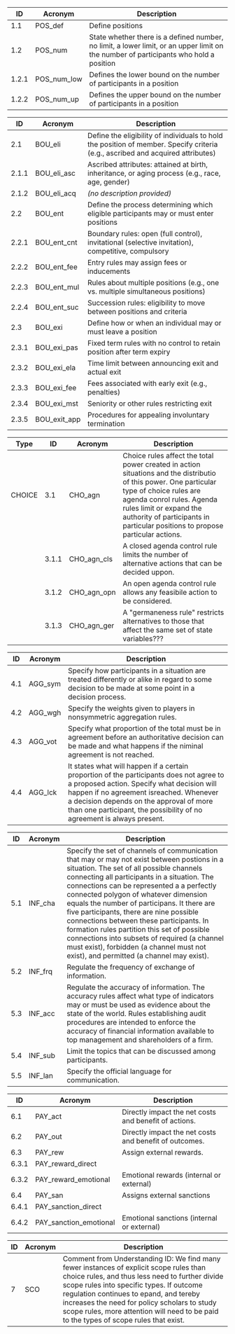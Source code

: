 | ID     | Acronym      | Description                                                                 |
|--------|--------------|-----------------------------------------------------------------------------|
| 1.1    | POS_def      | Define positions                                                            |
| 1.2    | POS_num      | State whether there is a defined number, no limit, a lower limit, or an upper limit on the number of participants who hold a position |
| 1.2.1  | POS_num_low  | Defines the lower bound on the number of participants in a position         |
| 1.2.2  | POS_num_up   | Defines the upper bound on the number of participants in a position         |

| ID     | Acronym         | Description                                                                                       |
|--------|-----------------|---------------------------------------------------------------------------------------------------|
| 2.1    | BOU_eli         | Define the eligibility of individuals to hold the position of member. Specify criteria (e.g., ascribed and acquired attributes) |
| 2.1.1  | BOU_eli_asc     | Ascribed attributes: attained at birth, inheritance, or aging process (e.g., race, age, gender)   |
| 2.1.2  | BOU_eli_acq     | *(no description provided)*                                                                       |
| 2.2    | BOU_ent         | Define the process determining which eligible participants may or must enter positions            |
| 2.2.1  | BOU_ent_cnt     | Boundary rules: open (full control), invitational (selective invitation), competitive, compulsory  |
| 2.2.2  | BOU_ent_fee     | Entry rules may assign fees or inducements                                                        |
| 2.2.3  | BOU_ent_mul     | Rules about multiple positions (e.g., one vs. multiple simultaneous positions)                     |
| 2.2.4  | BOU_ent_suc     | Succession rules: eligibility to move between positions and criteria                               |
| 2.3    | BOU_exi         | Define how or when an individual may or must leave a position                                     |
| 2.3.1  | BOU_exi_pas     | Fixed term rules with no control to retain position after term expiry                             |
| 2.3.2  | BOU_exi_ela     | Time limit between announcing exit and actual exit                                               |
| 2.3.3  | BOU_exi_fee     | Fees associated with early exit (e.g., penalties)                                                |
| 2.3.4  | BOU_exi_mst     | Seniority or other rules restricting exit                                                       |
| 2.3.5  | BOU_exit_app    | Procedures for appealing involuntary termination                                                |

|Type | ID     | Acronym      | Description                                                                                      |
|-----|--------|--------------|------------------------------------------------------------------------------------------------|
|CHOICE| 3.1    | CHO_agn      | Choice rules affect the total power created  in action situations and the distributio of this power. One particular type of choice rules are agenda conrol rules. Agenda rules limit or expand the authority of participants in particular positions to propose particular actions.|
| | 3.1.1  | CHO_agn_cls  | A closed agenda control rule limits the number of alternative actions that can be decided uppon.                                         |
| | 3.1.2  | CHO_agn_opn  | An open agenda control rule allows any feasibile action to be considered.                        |
| | 3.1.3  | CHO_agn_ger  | A "germaneness rule" restricts alternatives to those that affect the same set of state variables???       |

| ID     | Acronym      | Description                                                                                      |
|--------|--------------|------------------------------------------------------------------------------------------------|
| 4.1    | AGG_sym      | Specify how participants in a situation are treated differently or alike in regard to some decision to be made at some point in a decision process. |
| 4.2    | AGG_wgh      | Specify the weights given to players in nonsymmetric aggregation rules.|
| 4.3    | AGG_vot      | Specify what proportion of the total must be in agreement before an authoritative decision can be made and what happens if the niminal agreement is not reached.|
| 4.4    | AGG_lck      | It states what will happen if a certain proportion of the participants does not agree to a proposed action. Specify what decision will happen if no agreement isreached. Whenever a decision depends on the approval of more than one participant, the possibility of no agreement is always present.|

| ID     | Acronym      | Description                                                                                      |
|--------|--------------|------------------------------------------------------------------------------------------------|
| 5.1    | INF_cha      | Specify the set of channels of communication that may or may not exist between postions in a situation. The set of all possible channels connecting all participants in a situation. The connections can be represented a a perfectly connected polygon of whatever dimension equals the number of participans. It there are five participants, there are nine possible connections between these participants. In formation rules partition this set of possible connections into subsets of required (a channel must exist), forbidden (a channel must not exist), and permitted (a channel may exist).|
| 5.2    | INF_frq      | Regulate the frequency of exchange of information.                                                  |
| 5.3    | INF_acc      | Regulate the accuracy of information. The accuracy rules affect what type of indicators may or must be used as evidence about the state of the world. Rules establishing audit procedures are intended to enforce the accuracy of financial information available to top management and shareholders of a firm.              |
| 5.4    | INF_sub      | Limit the topics that can be discussed among participants.     |
| 5.5    | INF_lan      | Specify the official language for communication.                                                 |

| ID     | Acronym               | Description                                                                                      |
|--------|-----------------------|------------------------------------------------------------------------------------------------|
| 6.1    | PAY_act               | Directly impact the net costs and benefit of actions.                                             |
| 6.2    | PAY_out               | Directly impact the net costs and benefit of outcomes.                                          |
| 6.3    | PAY_rew               | Assign external rewards.                                                                    |
| 6.3.1  | PAY_reward_direct     |                                                                   |
| 6.3.2  | PAY_reward_emotional  | Emotional rewards (internal or external)                                                      |
| 6.4    | PAY_san               | Assigns external sanctions                                                                     |
| 6.4.1  | PAY_sanction_direct   |                                                                    |
| 6.4.2  | PAY_sanction_emotional| Emotional sanctions (internal or external)                                                    |

| ID  | Acronym | Description                                                                                          |
|-----|---------|----------------------------------------------------------------------------------------------------|
| 7   | SCO     | Comment from Understanding ID: We find many fewer instances of explicit scope rules than choice rules, and thus less need to further divide scope rules into specific types. If outcome regulation continues to epand, and tereby increases the need for policy scholars to study scope rules, more attention will need to be paid to the types of scope rules that exist.|
